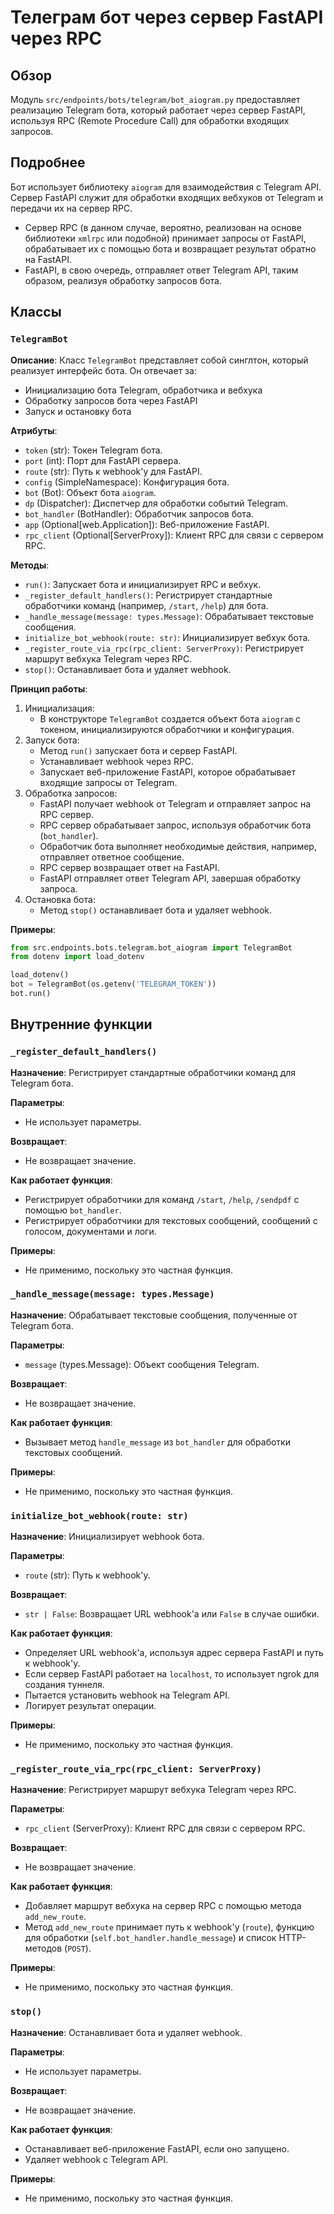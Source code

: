 # Телеграм бот через сервер FastAPI через RPC

## Обзор

Модуль `src/endpoints/bots/telegram/bot_aiogram.py` предоставляет реализацию Telegram бота, который работает через сервер FastAPI, используя RPC (Remote Procedure Call) для обработки входящих запросов. 

## Подробнее

Бот использует библиотеку `aiogram` для взаимодействия с Telegram API. Сервер FastAPI служит для обработки входящих вебхуков от Telegram и передачи их на сервер RPC. 

- Сервер RPC (в данном случае, вероятно, реализован на основе библиотеки `xmlrpc` или подобной) принимает запросы от FastAPI, обрабатывает их с помощью бота и возвращает результат обратно на FastAPI.
- FastAPI, в свою очередь, отправляет ответ Telegram API, таким образом, реализуя обработку запросов бота.

## Классы

### `TelegramBot`

**Описание**: Класс `TelegramBot` представляет собой синглтон, который реализует интерфейс бота. Он отвечает за:

- Инициализацию бота Telegram, обработчика и вебхука
- Обработку запросов бота через FastAPI
- Запуск и остановку бота

**Атрибуты**:

- `token` (str): Токен Telegram бота.
- `port` (int): Порт для FastAPI сервера.
- `route` (str): Путь к webhook'у для FastAPI.
- `config` (SimpleNamespace): Конфигурация бота.
- `bot` (Bot): Объект бота `aiogram`.
- `dp` (Dispatcher): Диспетчер для обработки событий Telegram.
- `bot_handler` (BotHandler): Обработчик запросов бота.
- `app` (Optional[web.Application]): Веб-приложение FastAPI.
- `rpc_client` (Optional[ServerProxy]): Клиент RPC для связи с сервером RPC.

**Методы**:

- `run()`: Запускает бота и инициализирует RPC и вебхук.
- `_register_default_handlers()`: Регистрирует стандартные обработчики команд (например, `/start`, `/help`) для бота.
- `_handle_message(message: types.Message)`: Обрабатывает текстовые сообщения.
- `initialize_bot_webhook(route: str)`: Инициализирует вебхук бота.
- `_register_route_via_rpc(rpc_client: ServerProxy)`: Регистрирует маршрут вебхука Telegram через RPC.
- `stop()`: Останавливает бота и удаляет webhook.

**Принцип работы**:

1. Инициализация:
    - В конструкторе `TelegramBot` создается объект бота `aiogram` с токеном, инициализируются обработчики и конфигурация.
2. Запуск бота:
    - Метод `run()` запускает бота и сервер FastAPI.
    - Устанавливает webhook через RPC.
    - Запускает веб-приложение FastAPI, которое обрабатывает входящие запросы от Telegram.
3. Обработка запросов:
    - FastAPI получает webhook от Telegram и отправляет запрос на RPC сервер.
    - RPC сервер обрабатывает запрос, используя обработчик бота (`bot_handler`).
    - Обработчик бота выполняет необходимые действия, например, отправляет ответное сообщение.
    - RPC сервер возвращает ответ на FastAPI.
    - FastAPI отправляет ответ Telegram API, завершая обработку запроса.
4. Остановка бота:
    - Метод `stop()` останавливает бота и удаляет webhook.

**Примеры**:

```python
from src.endpoints.bots.telegram.bot_aiogram import TelegramBot
from dotenv import load_dotenv

load_dotenv()
bot = TelegramBot(os.getenv('TELEGRAM_TOKEN'))
bot.run()
```

## Внутренние функции

### `_register_default_handlers()`

**Назначение**: Регистрирует стандартные обработчики команд для Telegram бота.

**Параметры**: 

- Не использует параметры.

**Возвращает**: 

- Не возвращает значение.

**Как работает функция**:

- Регистрирует обработчики для команд `/start`, `/help`, `/sendpdf` с помощью `bot_handler`.
- Регистрирует обработчики для текстовых сообщений, сообщений с голосом, документами и логи.

**Примеры**:

- Не применимо, поскольку это частная функция.

### `_handle_message(message: types.Message)`

**Назначение**: Обрабатывает текстовые сообщения, полученные от Telegram бота.

**Параметры**:

- `message` (types.Message): Объект сообщения Telegram.

**Возвращает**:

- Не возвращает значение.

**Как работает функция**:

- Вызывает метод `handle_message` из `bot_handler` для обработки текстовых сообщений.

**Примеры**:

- Не применимо, поскольку это частная функция.

### `initialize_bot_webhook(route: str)`

**Назначение**: Инициализирует webhook бота.

**Параметры**:

- `route` (str): Путь к webhook'у.

**Возвращает**:

- `str | False`: Возвращает URL webhook'а или `False` в случае ошибки.

**Как работает функция**:

- Определяет URL webhook'а, используя адрес сервера FastAPI и путь к webhook'у.
- Если сервер FastAPI работает на `localhost`, то использует ngrok для создания туннеля.
- Пытается установить webhook на Telegram API.
- Логирует результат операции.

**Примеры**:

- Не применимо, поскольку это частная функция.

### `_register_route_via_rpc(rpc_client: ServerProxy)`

**Назначение**: Регистрирует маршрут вебхука Telegram через RPC.

**Параметры**:

- `rpc_client` (ServerProxy): Клиент RPC для связи с сервером RPC.

**Возвращает**:

- Не возвращает значение.

**Как работает функция**:

- Добавляет маршрут вебхука на сервер RPC с помощью метода `add_new_route`.
- Метод `add_new_route` принимает путь к webhook'у (`route`), функцию для обработки (`self.bot_handler.handle_message`) и список HTTP-методов (`POST`).

**Примеры**:

- Не применимо, поскольку это частная функция.

### `stop()`

**Назначение**: Останавливает бота и удаляет webhook.

**Параметры**:

- Не использует параметры.

**Возвращает**:

- Не возвращает значение.

**Как работает функция**:

- Останавливает веб-приложение FastAPI, если оно запущено.
- Удаляет webhook с Telegram API.

**Примеры**:

- Не применимо, поскольку это частная функция.